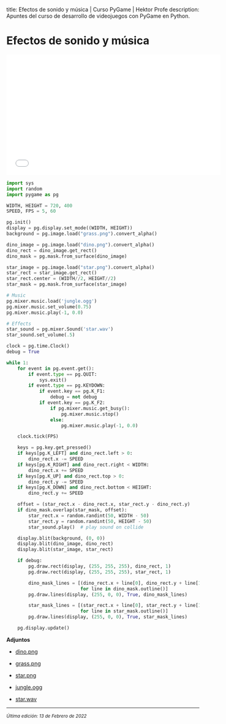 title: Efectos de sonido y música | Curso PyGame | Hektor Profe
description: Apuntes del curso de desarrollo de videojuegos con PyGame en Python.

# Efectos de sonido y música

<div class='embed-container'><iframe width="560" height="315" src="/cdn/pygame/015.mp4" title="Video player" frameborder="0" allow="accelerometer; autoplay; clipboard-write; encrypted-media; gyroscope; picture-in-picture" allowfullscreen></iframe></div>

```python
import sys
import random
import pygame as pg

WIDTH, HEIGHT = 720, 400
SPEED, FPS = 5, 60

pg.init()
display = pg.display.set_mode((WIDTH, HEIGHT))
background = pg.image.load("grass.png").convert_alpha()

dino_image = pg.image.load("dino.png").convert_alpha()
dino_rect = dino_image.get_rect()
dino_mask = pg.mask.from_surface(dino_image)

star_image = pg.image.load("star.png").convert_alpha()
star_rect = star_image.get_rect()
star_rect.center = (WIDTH//2, HEIGHT//2)
star_mask = pg.mask.from_surface(star_image)

# Music
pg.mixer.music.load('jungle.ogg')
pg.mixer.music.set_volume(0.75)
pg.mixer.music.play(-1, 0.0)

# Effects
star_sound = pg.mixer.Sound('star.wav')
star_sound.set_volume(.5)

clock = pg.time.Clock()
debug = True

while 1:
    for event in pg.event.get():
        if event.type == pg.QUIT:
            sys.exit()
        if event.type == pg.KEYDOWN:
            if event.key == pg.K_F1:
                debug = not debug
            if event.key == pg.K_F2:
                if pg.mixer.music.get_busy():
                    pg.mixer.music.stop()
                else:
                    pg.mixer.music.play(-1, 0.0)

    clock.tick(FPS)

    keys = pg.key.get_pressed()
    if keys[pg.K_LEFT] and dino_rect.left > 0:
        dino_rect.x -= SPEED
    if keys[pg.K_RIGHT] and dino_rect.right < WIDTH:
        dino_rect.x += SPEED
    if keys[pg.K_UP] and dino_rect.top > 0:
        dino_rect.y -= SPEED
    if keys[pg.K_DOWN] and dino_rect.bottom < HEIGHT:
        dino_rect.y += SPEED

    offset = (star_rect.x - dino_rect.x, star_rect.y - dino_rect.y)
    if dino_mask.overlap(star_mask, offset):
        star_rect.x = random.randint(50, WIDTH - 50)
        star_rect.y = random.randint(50, HEIGHT - 50)
        star_sound.play()  # play sound on collide

    display.blit(background, (0, 0))
    display.blit(dino_image, dino_rect)
    display.blit(star_image, star_rect)

    if debug:
        pg.draw.rect(display, (255, 255, 255), dino_rect, 1)
        pg.draw.rect(display, (255, 255, 255), star_rect, 1)

        dino_mask_lines = [(dino_rect.x + line[0], dino_rect.y + line[1])
                           for line in dino_mask.outline()]
        pg.draw.lines(display, (255, 0, 0), True, dino_mask_lines)

        star_mask_lines = [(star_rect.x + line[0], star_rect.y + line[1])
                           for line in star_mask.outline()]
        pg.draw.lines(display, (255, 0, 0), True, star_mask_lines)

    pg.display.update()

```

**Adjuntos**

* [dino.png]({{cdn}}/pygame/dino.png)
* [grass.png]({{cdn}}/pygame/grass.png)
* [star.png]({{cdn}}/pygame/star.png)

* [jungle.ogg]({{cdn}}/pygame/jungle.ogg)
* [star.wav]({{cdn}}/pygame/star.wav)

___
<small class="edited"><i>Última edición: 13 de Febrero de 2022</i></small>